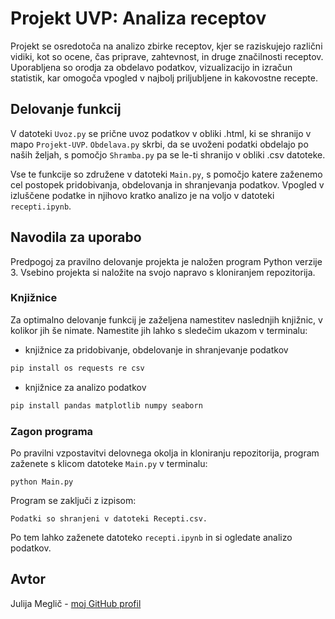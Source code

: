 # Projekt UVP: Analiza receptov

Projekt se osredotoča na analizo zbirke receptov, kjer se raziskujejo različni vidiki, kot so ocene, čas priprave, zahtevnost, in druge značilnosti receptov. Uporabljena so orodja za obdelavo podatkov, vizualizacijo in izračun statistik, kar omogoča vpogled v najbolj priljubljene in kakovostne recepte.

## Delovanje funkcij
V datoteki `Uvoz.py` se prične uvoz podatkov v obliki .html, ki se shranijo v mapo `Projekt-UVP`. `Obdelava.py` skrbi, da se uvoženi podatki obdelajo po naših željah, s pomočjo `Shramba.py` pa se le-ti shranijo v obliki .csv datoteke.

Vse te funkcije so združene v datoteki `Main.py`, s pomočjo katere zaženemo cel postopek pridobivanja, obdelovanja in shranjevanja podatkov.
Vpogled v izluščene podatke in njihovo kratko analizo je na voljo v datoteki `recepti.ipynb`.

## Navodila za uporabo
Predpogoj za pravilno delovanje projekta je naložen program Python verzije 3. Vsebino projekta si naložite na svojo napravo s kloniranjem repozitorija.

### Knjižnice
Za optimalno delovanje funkcij je zaželjena namestitev naslednjih knjižnic, v kolikor jih še nimate. Namestite jih lahko s sledečim ukazom v terminalu:
* knjižnice za pridobivanje, obdelovanje in shranjevanje podatkov
```bash
pip install os requests re csv
```
* knjižnice za analizo podatkov
```bash
pip install pandas matplotlib numpy seaborn
```
### Zagon programa
Po pravilni vzpostavitvi delovnega okolja in kloniranju repozitorija, program zaženete s klicom datoteke `Main.py` v terminalu:
```console
python Main.py
```
Program se zaključi z izpisom:
``` 
Podatki so shranjeni v datoteki Recepti.csv.
```
Po tem lahko zaženete datoteko `recepti.ipynb` in si ogledate analizo podatkov.

## Avtor
Julija Meglič - [moj GitHub profil](https://github.com/MEGLICKA)